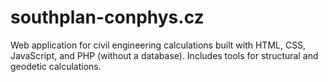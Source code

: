 # southplan-conphys.cz
Web application for civil engineering calculations built with HTML, CSS, JavaScript, and PHP (without a database). Includes tools for structural and geodetic calculations.
